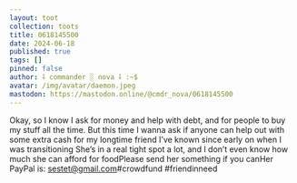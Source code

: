 ```yaml
---
layout: toot
collection: toots
title: 0618145500
date: 2024-06-18
published: true
tags: []
pinned: false
author: ⸸ commander ░ nova ⸸ :~$
avatar: /img/avatar/daemon.jpeg
mastodon: https://mastodon.online/@cmdr_nova/0618145500
---
```


Okay, so I know I ask for money and help with debt, and for people to buy my stuff all the time. But this time I wanna ask if anyone can help out with some extra cash for my longtime friend I’ve known since early on when I was transitioning She’s in a real tight spot a lot, and I don’t even know how much she can afford for foodPlease send her something if you canHer PayPal is: sestet@gmail.com#crowdfund #friendinneed
